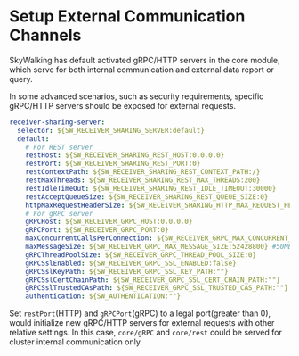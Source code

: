 # Setup External Communication Channels

SkyWalking has default activated gRPC/HTTP servers in the core module, which serve for both internal communication
and external data report or query.

In some advanced scenarios, such as security requirements, specific gRPC/HTTP servers should be exposed for external
requests.

```yaml
receiver-sharing-server:
  selector: ${SW_RECEIVER_SHARING_SERVER:default}
  default:
    # For REST server
    restHost: ${SW_RECEIVER_SHARING_REST_HOST:0.0.0.0}
    restPort: ${SW_RECEIVER_SHARING_REST_PORT:0}
    restContextPath: ${SW_RECEIVER_SHARING_REST_CONTEXT_PATH:/}
    restMaxThreads: ${SW_RECEIVER_SHARING_REST_MAX_THREADS:200}
    restIdleTimeOut: ${SW_RECEIVER_SHARING_REST_IDLE_TIMEOUT:30000}
    restAcceptQueueSize: ${SW_RECEIVER_SHARING_REST_QUEUE_SIZE:0}
    httpMaxRequestHeaderSize: ${SW_RECEIVER_SHARING_HTTP_MAX_REQUEST_HEADER_SIZE:8192}
    # For gRPC server
    gRPCHost: ${SW_RECEIVER_GRPC_HOST:0.0.0.0}
    gRPCPort: ${SW_RECEIVER_GRPC_PORT:0}
    maxConcurrentCallsPerConnection: ${SW_RECEIVER_GRPC_MAX_CONCURRENT_CALL:0}
    maxMessageSize: ${SW_RECEIVER_GRPC_MAX_MESSAGE_SIZE:52428800} #50MB
    gRPCThreadPoolSize: ${SW_RECEIVER_GRPC_THREAD_POOL_SIZE:0}
    gRPCSslEnabled: ${SW_RECEIVER_GRPC_SSL_ENABLED:false}
    gRPCSslKeyPath: ${SW_RECEIVER_GRPC_SSL_KEY_PATH:""}
    gRPCSslCertChainPath: ${SW_RECEIVER_GRPC_SSL_CERT_CHAIN_PATH:""}
    gRPCSslTrustedCAsPath: ${SW_RECEIVER_GRPC_SSL_TRUSTED_CAS_PATH:""}
    authentication: ${SW_AUTHENTICATION:""}
```

Set `restPort`(HTTP) and `gRPCPort`(gRPC) to a legal port(greater than 0), would initialize new gRPC/HTTP servers for
external requests with other relative settings. In this case, `core/gRPC` and `core/rest` could be served for cluster
internal communication only.
